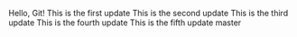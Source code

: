 Hello, Git!
This is the first update
This is the second update
This is the third update
This is the fourth update
This is the fifth update master
